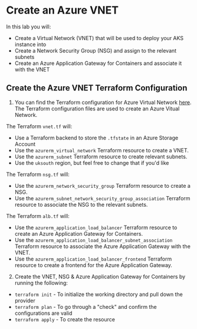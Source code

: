 # Create an Azure VNET

In this lab you will:
- Create a Virtual Network (VNET) that will be used to deploy your AKS instance into
- Create a Network Security Group (NSG) and assign to the relevant subnets
- Create an Azure Application Gateway for Containers and associate it with the VNET

## Create the Azure VNET Terraform Configuration

1. You can find the Terraform configuration for Azure Virtual Network [here](https://github.com/thomast1906/DevOps-The-Hard-Way-Azure/tree/main/Terraform-AZURE-Services-Creation/VNET). The Terraform configuration files are used to create an Azure Vitual Network. 

The Terraform `vnet.tf` will:
- Use a Terraform backend to store the `.tfstate` in an Azure Storage Account
- Use the `azurerm_virtual_network` Terraform resource to create a VNET. 
- Use the `azurerm_subnet` Terraform resource to create relevant subnets. 
- Use the `uksouth` region, but feel free to change that if you'd like

The Terraform `nsg.tf` will:
- Use the `azurerm_network_security_group` Terraform resource to create a NSG.
- Use the `azurerm_subnet_network_security_group_association` Terraform resource to associate the NSG to the relevant subnets.

The Terraform `alb.tf` will:
- Use the `azurerm_application_load_balancer` Terraform resource to create an Azure Application Gateway for Containers.
- Use the `azurerm_application_load_balancer_subnet_association` Terraform resource to associate the Azure Application Gateway with the VNET.
- Use the `azurerm_application_load_balancer_frontend` Terraform resource to create a frontend for the Azure Application Gateway.


2. Create the VNET, NSG & Azure Application Gateway for Containers by running the following:
- `terraform init` - To initialize the working directory and pull down the provider
- `terraform plan` - To go through a "check" and confirm the configurations are valid
- `terraform apply` - To create the resource